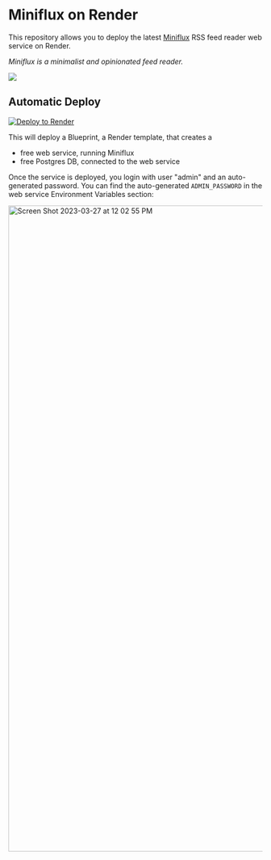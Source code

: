 # Miniflux on Render

This repository allows you to deploy the latest <a href="https://miniflux.app/" target="_blank">Miniflux</a> RSS feed reader web service on Render.

*Miniflux is a minimalist and opinionated feed reader.*

<img src="https://miniflux.app/images/overview.png">

## Automatic Deploy
[![Deploy to Render](https://render.com/images/deploy-to-render-button.svg)](https://render.com/deploy?repo=https://github.com/askedrelic/miniflux-render)

This will deploy a Blueprint, a Render template, that creates a 
- free web service, running Miniflux
- free Postgres DB, connected to the web service

Once the service is deployed, you login with user "admin" and an auto-generated password. You can find the auto-generated `ADMIN_PASSWORD` in the web service Environment Variables section:

<img width="1280" alt="Screen Shot 2023-03-27 at 12 02 55 PM" src="https://user-images.githubusercontent.com/130111/228041336-5266c6c7-9930-4d52-b35b-1627c53433a5.png">
